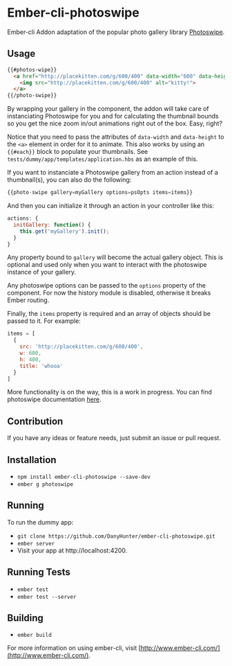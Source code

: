 # Ember-cli-photoswipe

Ember-cli Addon adaptation of the popular photo gallery library
[Photoswipe](https://github.com/dimsemenov/PhotoSwipe).

## Usage

```html
{{#photos-wipe}}
  <a href="http://placekitten.com/g/600/400" data-width="600" data-height="400">
    <img src="http://placekitten.com/g/600/400" alt="kitty!">
  </a>
{{/photo-swipe}}
```

By wrapping your gallery in the component, the addon will take care of
instanciating Photoswipe for you and for calculating the thumbnail bounds so
you get the nice zoom in/out animations right out of the box. Easy, right?

Notice that you need to pass the attributes of `data-width` and `data-height`
to the `<a>` element in order for it to animate. This also works by using an `{{#each}}`
block to populate your thumbnails. See `tests/dummy/app/templates/application.hbs`
as an example of this.

If you want to instanciate a Photoswipe gallery from an action instead of a
thumbnail(s), you can also do the following:

```javascript
{{photo-swipe gallery=myGallery options=psOpts items=items}}
```

And then you can initialize it through an action in your controller like this:

``` javascript
actions: {
  initGallery: function() {
    this.get('myGallery').init();
  }
}
```

Any property bound to `gallery` will become the actual gallery object.
This is optional and used only when you want to interact with the photoswipe
instance of your gallery.

Any photoswipe options can be passed to the `options` property of the component.
For now the history module is disabled, otherwise it breaks Ember routing.

Finally, the `items` property is required and an array of objects should be
passed to it. For example:

```javascript
items = [
  {
    src: 'http://placekitten.com/g/600/400',
    w: 600,
    h: 400,
    title: 'whooa'
  }
]
```

More functionality is on the way, this is a work in progress. You can find
photoswipe documentation [here](http://photoswipe.com/).

## Contribution

If you have any ideas or feature needs, just submit an issue or pull request.

## Installation

* `npm install ember-cli-photoswipe --save-dev`
* `ember g photoswipe`

## Running

To run the dummy app:

* `git clone https://github.com/DanyHunter/ember-cli-photoswipe.git`
* `ember server`
* Visit your app at http://localhost:4200.

## Running Tests

* `ember test`
* `ember test --server`

## Building

* `ember build`

For more information on using ember-cli, visit [http://www.ember-cli.com/](http://www.ember-cli.com/).
